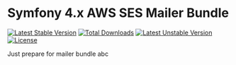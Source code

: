 Symfony 4.x AWS SES Mailer Bundle
=================================

[![Latest Stable Version](https://poser.pugx.org/wumbo/ses-mailer-bundle/v/stable)](https://packagist.org/packages/wumbo/ses-mailer-bundle)
[![Total Downloads](https://poser.pugx.org/wumbo/ses-mailer-bundle/downloads)](https://packagist.org/packages/wumbo/ses-mailer-bundle)
[![Latest Unstable Version](https://poser.pugx.org/wumbo/ses-mailer-bundle/v/unstable)](https://packagist.org/packages/wumbo/ses-mailer-bundle)
[![License](https://poser.pugx.org/wumbo/ses-mailer-bundle/license)](https://packagist.org/packages/wumbo/ses-mailer-bundle)

Just prepare for mailer bundle
abc
